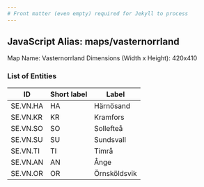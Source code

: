 ```yaml
---
# Front matter (even empty) required for Jekyll to process
---
```


## JavaScript Alias: maps/vasternorrland

Map Name: Vasternorrland
Dimensions (Width x Height): 420x410





### List of Entities

ID | Short label | Label
---|---|---|
SE.VN.HA|HA|Härnösand
SE.VN.KR|KR|Kramfors
SE.VN.SO|SO|Sollefteå
SE.VN.SU|SU|Sundsvall
SE.VN.TI|TI|Timrå
SE.VN.AN|AN|Ånge
SE.VN.OR|OR|Örnsköldsvik

